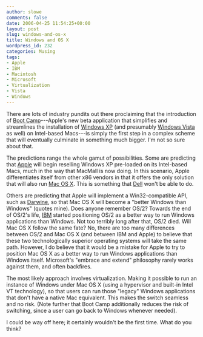 ```yaml
---
author: slowe
comments: false
date: 2006-04-25 11:54:25+00:00
layout: post
slug: windows-and-os-x
title: Windows and OS X
wordpress_id: 232
categories: Musing
tags:
- Apple
- IBM
- Macintosh
- Microsoft
- Virtualization
- Vista
- Windows
---
```


There are lots of industry pundits out there proclaiming that the introduction of [Boot Camp](http://www.apple.com/macosx/bootcamp/)---Apple's new beta application that simplifies and streamlines the installation of [Windows XP](http://www.microsoft.com/windowsxp/default.mspx) (and presumably [Windows Vista](http://www.microsoft.com/windowsvista/) as well) on Intel-based Macs---is simply the first step in a complex scheme that will eventually culminate in something much bigger. I'm not so sure about that.

The predictions range the whole gamut of possibilities. Some are predicting that [Apple](http://www.apple.com/) will begin reselling Windows XP pre-loaded on its Intel-based Macs, much in the way that MacMall is now doing. In this scenario, Apple differentiates itself from other x86 vendors in that it offers the only solution that will also run [Mac OS X](http://www.apple.com/macosx/). This is something that [Dell](http://www.dell.com/) won't be able to do.

Others are predicting that Apple will implement a Win32-compatible API, such as [Darwine](http://darwine.opendarwin.org/), so that Mac OS X will become a "better Windows than Windows" (quotes mine). Does anyone remember OS/2? Towards the end of OS/2's life, [IBM](http://www.ibm.com/) started positioning OS/2 as a better way to run Windows applications than Windows. Not too terribly long after that, OS/2 died. Will Mac OS X follow the same fate? No, there are too many differences between OS/2 and Mac OS X (and between IBM and Apple) to believe that these two technologically superior operating systems will take the same path. However, I do believe that it would be a mistake for Apple to try to position Mac OS X as a better way to run Windows applications than Windows itself. Microsoft's "embrace and extend" philosophy rarely works against them, and often backfires.

The most likely approach involves virtualization. Making it possible to run an instance of Windows under Mac OS X (using a hypervisor and built-in Intel VT technology), so that users can run those "legacy" Windows applications that don't have a native Mac equivalent. This makes the switch seamless and no risk. (Note further that Boot Camp additionally reduces the risk of switching, since a user can go back to Windows whenever needed).

I could be way off here; it certainly wouldn't be the first time. What do you think?
